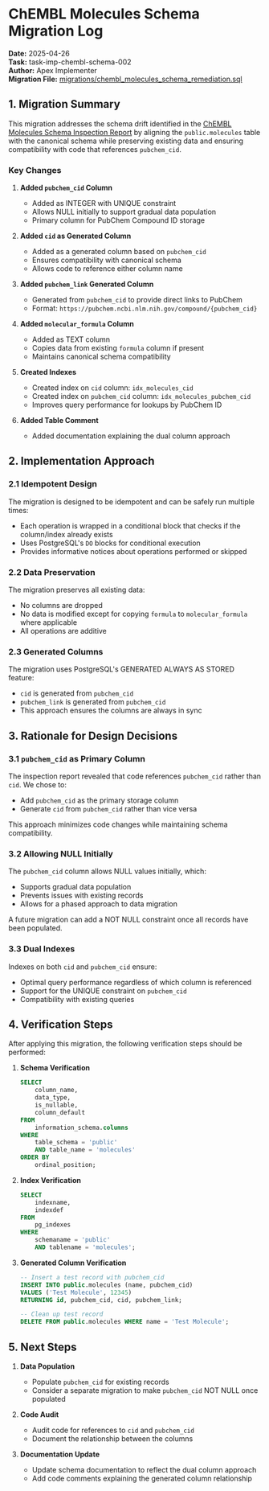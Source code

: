 # ChEMBL Molecules Schema Migration Log

**Date:** 2025-04-26  
**Task:** task-imp-chembl-schema-002  
**Author:** Apex Implementer  
**Migration File:** [migrations/chembl_molecules_schema_remediation.sql](../migrations/chembl_molecules_schema_remediation.sql)

## 1. Migration Summary

This migration addresses the schema drift identified in the [ChEMBL Molecules Schema Inspection Report](./chembl_molecules_schema_inspection.md) by aligning the `public.molecules` table with the canonical schema while preserving existing data and ensuring compatibility with code that references `pubchem_cid`.

### Key Changes

1. **Added `pubchem_cid` Column**
   - Added as INTEGER with UNIQUE constraint
   - Allows NULL initially to support gradual data population
   - Primary column for PubChem Compound ID storage

2. **Added `cid` as Generated Column**
   - Added as a generated column based on `pubchem_cid`
   - Ensures compatibility with canonical schema
   - Allows code to reference either column name

3. **Added `pubchem_link` Generated Column**
   - Generated from `pubchem_cid` to provide direct links to PubChem
   - Format: `https://pubchem.ncbi.nlm.nih.gov/compound/{pubchem_cid}`

4. **Added `molecular_formula` Column**
   - Added as TEXT column
   - Copies data from existing `formula` column if present
   - Maintains canonical schema compatibility

5. **Created Indexes**
   - Created index on `cid` column: `idx_molecules_cid`
   - Created index on `pubchem_cid` column: `idx_molecules_pubchem_cid`
   - Improves query performance for lookups by PubChem ID

6. **Added Table Comment**
   - Added documentation explaining the dual column approach

## 2. Implementation Approach

### 2.1 Idempotent Design

The migration is designed to be idempotent and can be safely run multiple times:
- Each operation is wrapped in a conditional block that checks if the column/index already exists
- Uses PostgreSQL's `DO` blocks for conditional execution
- Provides informative notices about operations performed or skipped

### 2.2 Data Preservation

The migration preserves all existing data:
- No columns are dropped
- No data is modified except for copying `formula` to `molecular_formula` where applicable
- All operations are additive

### 2.3 Generated Columns

The migration uses PostgreSQL's GENERATED ALWAYS AS STORED feature:
- `cid` is generated from `pubchem_cid`
- `pubchem_link` is generated from `pubchem_cid`
- This approach ensures the columns are always in sync

## 3. Rationale for Design Decisions

### 3.1 `pubchem_cid` as Primary Column

The inspection report revealed that code references `pubchem_cid` rather than `cid`. We chose to:
- Add `pubchem_cid` as the primary storage column
- Generate `cid` from `pubchem_cid` rather than vice versa

This approach minimizes code changes while maintaining schema compatibility.

### 3.2 Allowing NULL Initially

The `pubchem_cid` column allows NULL values initially, which:
- Supports gradual data population
- Prevents issues with existing records
- Allows for a phased approach to data migration

A future migration can add a NOT NULL constraint once all records have been populated.

### 3.3 Dual Indexes

Indexes on both `cid` and `pubchem_cid` ensure:
- Optimal query performance regardless of which column is referenced
- Support for the UNIQUE constraint on `pubchem_cid`
- Compatibility with existing queries

## 4. Verification Steps

After applying this migration, the following verification steps should be performed:

1. **Schema Verification**
   ```sql
   SELECT 
       column_name, 
       data_type, 
       is_nullable,
       column_default
   FROM 
       information_schema.columns 
   WHERE 
       table_schema = 'public' 
       AND table_name = 'molecules'
   ORDER BY 
       ordinal_position;
   ```

2. **Index Verification**
   ```sql
   SELECT 
       indexname, 
       indexdef 
   FROM 
       pg_indexes 
   WHERE 
       schemaname = 'public' 
       AND tablename = 'molecules';
   ```

3. **Generated Column Verification**
   ```sql
   -- Insert a test record with pubchem_cid
   INSERT INTO public.molecules (name, pubchem_cid) 
   VALUES ('Test Molecule', 12345) 
   RETURNING id, pubchem_cid, cid, pubchem_link;
   
   -- Clean up test record
   DELETE FROM public.molecules WHERE name = 'Test Molecule';
   ```

## 5. Next Steps

1. **Data Population**
   - Populate `pubchem_cid` for existing records
   - Consider a separate migration to make `pubchem_cid` NOT NULL once populated

2. **Code Audit**
   - Audit code for references to `cid` and `pubchem_cid`
   - Document the relationship between the columns

3. **Documentation Update**
   - Update schema documentation to reflect the dual column approach
   - Add code comments explaining the generated column relationship